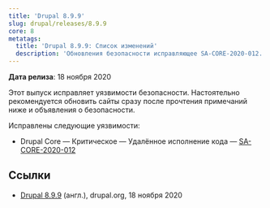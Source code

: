 ```yaml
---
title: 'Drupal 8.9.9'
slug: drupal/releases/8.9.9
core: 8
metatags:
  title: 'Drupal 8.9.9: Список изменений'
  description: 'Обновления безопасности исправляющее SA-CORE-2020-012.'
---
```


**Дата релиза**: 18 ноября 2020

Этот выпуск исправляет уязвимости безопасности. Настоятельно рекомендуется обновить сайты сразу после прочтения примечаний ниже и объявления о безопасности.

Исправлены следующие уязвимости:

- Drupal Core — Критическое — Удалённое исполнение кода — [SA-CORE-2020-012](../../../../security/sa-core/2020-012/index.md)

## Ссылки

- [Drupal 8.9.9](https://www.drupal.org/project/drupal/releases/8.9.9) (англ.), drupal.org, 18 ноября 2020
